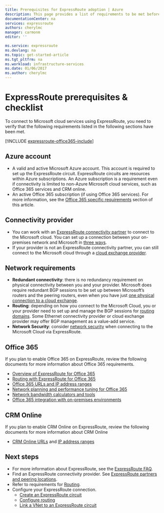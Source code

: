 ```yaml
---
title: Prerequisites for ExpressRoute adoption | Azure
description: This page provides a list of requirements to be met before you can order an Azure ExpressRoute circuit.
documentationCenter: na
services: expressroute
authors: cherylmc
manager: carmonm
editor: ''

ms.service: expressroute
ms.devlang: na
ms.topic: get-started-article
ms.tgt_pltfrm: na
ms.workload: infrastructure-services
ms.date: 01/06/2017
ms.author: cherylmc
---
```


# ExpressRoute prerequisites & checklist  

To connect to Microsoft cloud services using ExpressRoute, you need to verify that the following requirements listed in the following sections have been met.

[!INCLUDE [expressroute-office365-include](../../includes/expressroute-office365-include.md)]

## Azure account
* A valid and active Microsoft Azure account. This account is required to set up the ExpressRoute circuit. ExpressRoute circuits are resources within Azure subscriptions. An Azure subscription is a requirement even if connectivity is limited to non-Azure Microsoft cloud services, such as Office 365 services and CRM online.
* An active Office 365 subscription (if using Office 365 services). For more information, see the [Office 365 specific requirements](#office-365-specific-requirements) section of this article.

## Connectivity provider
- You can work with an [ExpressRoute connectivity partner](./expressroute-locations.md#partners) to connect to the Microsoft cloud. You can set up a connection between your on-premises network and Microsoft in [three ways](./expressroute-introduction.md). 
- If your provider is not an ExpressRoute connectivity partner, you can still connect to the Microsoft cloud through a [cloud exchange provider](./expressroute-locations.md#nonpartners).

## Network requirements
- **Redundant connectivity**: there is no redundancy requirement on physical connectivity between you and your provider. Microsoft does require redundant BGP sessions to be set up between Microsoft’s routers and the peering routers, even when you have just [one physical connection to a cloud exchange](./expressroute-faqs.md#onep2plink). 
- **Routing**: depending on how you connect to the Microsoft Cloud, you or your provider need to set up and manage the BGP sessions for [routing domains](./expressroute-circuit-peerings.md). Some Ethernet connectivity provider or cloud exchange provider may offer BGP management as a value-add service.
- **Network Security**: consider [network security](../best-practices-network-security.md) when connecting to the Microsoft Cloud via ExpressRoute.

## Office 365
If you plan to enable Office 365 on ExpressRoute, review the following documents for more information about Office 365 requirements.

- [Overview of ExpressRoute for Office 365](https://support.office.com/en-us/article/Azure-ExpressRoute-for-Office-365-6d2534a2-c19c-4a99-be5e-33a0cee5d3bd)
- [Routing with ExpressRoute for Office 365](https://support.office.com/en-us/article/Routing-with-ExpressRoute-for-Office-365-e1da26c6-2d39-4379-af6f-4da213218408)
- [Office 365 URLs and IP address ranges](https://support.office.com/en-us/article/Office-365-URLs-and-IP-address-ranges-8548a211-3fe7-47cb-abb1-355ea5aa88a2)
- [Network planning and performance tuning for Office 365](https://support.office.com/en-us/article/Network-planning-and-performance-tuning-for-Office-365-e5f1228c-da3c-4654-bf16-d163daee8848)
- [Network bandwidth calculators and tools](https://support.office.com/en-us/article/Network-and-migration-planning-for-Office-365-f5ee6c33-bcd7-4b0b-b0f8-dc1d9fb8d132)
- [Office 365 integration with on-premises environments](https://support.office.com/en-us/article/Office-365-integration-with-on-premises-environments-263faf8d-aa21-428b-aed3-2021837a4b65)

## CRM Online
If you plan to enable CRM Online on ExpressRoute, review the following documents for more information about CRM Online

- [CRM Online URLs](https://support.microsoft.com/kb/2655102) and [IP address ranges](https://support.microsoft.com/kb/2728473)

## Next steps

- For more information about ExpressRoute, see the [ExpressRoute FAQ](./expressroute-faqs.md).
- Find an ExpressRoute connectivity provider. See [ExpressRoute partners and peering locations](./expressroute-locations.md).
- Refer to requirements for [Routing](./expressroute-routing.md).
- Configure your ExpressRoute connection.
    - [Create an ExpressRoute circuit](./expressroute-howto-circuit-classic.md)
    - [Configure routing](./expressroute-howto-routing-classic.md)
    - [Link a VNet to an ExpressRoute circuit](./expressroute-howto-linkvnet-classic.md)